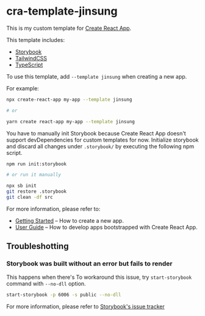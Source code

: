 # cra-template-jinsung

This is my custom template for [Create React App](https://github.com/facebook/create-react-app).

This template includes:

- [Storybook](https://storybook.js.org)
- [TailwindCSS](https://tailwindcss.com)
- [TypeScript](https://www.typescriptlang.org)

To use this template, add `--template jinsung` when creating a new app.

For example:

```sh
npx create-react-app my-app --template jinsung

# or

yarn create react-app my-app --template jinsung
```

You have to manually init Storybook because Create React App doesn't support devDependencies for custom templates for now. Initialize storybook and discard all changes under `.storybook/` by executing the following npm script.

```sh
npm run init:storybook

# or run it manually

npx sb init
git restore .storybook
git clean -df src
```

For more information, please refer to:

- [Getting Started](https://create-react-app.dev/docs/getting-started) – How to create a new app.
- [User Guide](https://create-react-app.dev) – How to develop apps bootstrapped with Create React App.

## Troubleshotting

### Storybook was built without an error but fails to render

This happens when there's
To workaround this issue, try `start-storybook` command with `--no-dll` option.

```sh
start-storybook -p 6006 -s public --no-dll
```

For more information, please refer to [Storybook's issue tracker](https://github.com/storybookjs/storybook/issues)
